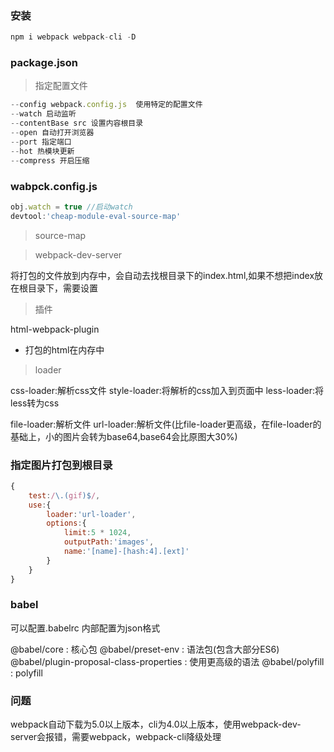 ### 安装

```js
npm i webpack webpack-cli -D
```

### package.json

> 指定配置文件

```js
--config webpack.config.js  使用特定的配置文件
--watch 启动监听
--contentBase src 设置内容根目录
--open 自动打开浏览器
--port 指定端口
--hot 热模块更新
--compress 开启压缩
```

### wabpck.config.js

```js
obj.watch = true //启动watch
devtool:'cheap-module-eval-source-map'

```
> source-map


> webpack-dev-server

将打包的文件放到内存中，会自动去找根目录下的index.html,如果不想把index放在根目录下，需要设置

> 插件

html-webpack-plugin
- 打包的html在内存中

> loader

css-loader:解析css文件
style-loader:将解析的css加入到页面中
less-loader:将less转为css

file-loader:解析文件
url-loader:解析文件(比file-loader更高级，在file-loader的基础上，小的图片会转为base64,base64会比原图大30%)


### 指定图片打包到根目录

```js
{
    test:/\.(gif)$/,
    use:{
        loader:'url-loader',
        options:{
            limit:5 * 1024,
            outputPath:'images',
            name:'[name]-[hash:4].[ext]'
        }
    }
}
```

### babel
可以配置.babelrc 内部配置为json格式

@babel/core : 核心包
@babel/preset-env : 语法包(包含大部分ES6)
@babel/plugin-proposal-class-properties : 使用更高级的语法
@babel/polyfill : polyfill


### 问题

webpack自动下载为5.0以上版本，cli为4.0以上版本，使用webpack-dev-server会报错，需要webpack，webpack-cli降级处理
